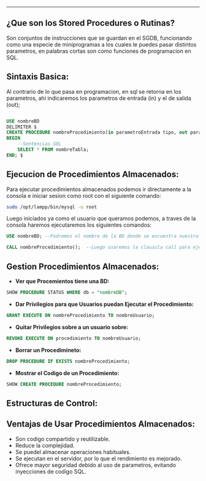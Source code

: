 
---
## ¿Que son los Stored Procedures o Rutinas?
Son conjuntos de instrucciones que se guardan en el SGDB, funcionando como una especie de miniprogramas a los cuales le puedes pasar distintos parametros, en palabras cortas son como funciones de programacion en SQL.

## Sintaxis Basica:
Al contrario de lo que pasa en programacion, en sql se retorna en los parametros, ahi indicaremos los parametros de entrada (in) y el de salida (out);

```sql

USE nombreBD
DELIMITER $
CREATE PROCEDURE nombreProcedimiento(in parametroEntrada tipo, out parametroSalida tipo)
BEGIN
	--Sentencias SQL
	SELECT * FROM nombreTabla;
END; $

```
## Ejecucion de Procedimientos Almacenados:
Para ejecutar procedimientos almacenados podemos ir directamente a la consola e iniciar sesion como root con el siguiente comando:

```bash
sudo /opt/lampp/bin/mysql -u root
```

Luego iniciados ya como el usuario que queramos podemos, a traves de la consola haremos ejecutaremos los siguientes comandos:

```sql
USE nombreBD; --Podremos el nombre de la BD donde se encuentra nuestro procedimiento

CALL nombreProcedimiento();  --Luego usaremos la clausula call para ejecutarlo, puede que requiera parametros dependiendo del procedimiento
```

## Gestion Procedimientos Almacenados:

- **Ver que Procemientos tiene una BD:**
```sql
SHOW PROCEDURE STATUS WHERE db = "nombreDB";
```

- **Dar Privilegios para que Usuarios puedan Ejecutar el Procedimiento:**
```sql
GRANT EXECUTE ON nombreProcedimiento TO nombreUsuario;
```

- **Quitar Privilegios sobre a un usuario sobre:**
```sql
REVOKE EXECUTE ON procedimiento TO nombreUsuario;
```

- **Borrar un Procedimineto:**
```sql
DROP PROCEDURE IF EXISTS nombreProcedimiento;
```

- **Mostrar el Codigo de un Procedimiento:**
```sql
SHOW CREATE PROCEDURE nombreProcedimiento;
```



## Estructuras de Control:

















## Ventajas de Usar Procedimientos Almacenados:

- Son codigo compartido y reutilizable.
- Reduce la complejidad.
- Se puedel almacenar operaciones habituales.
- Se ejecutan en el servidor, por lo que el rendimiento es mejorado.
- Ofrece mayor seguridad debido al uso de parametros, evitando inyecciones de codigo SQL.
